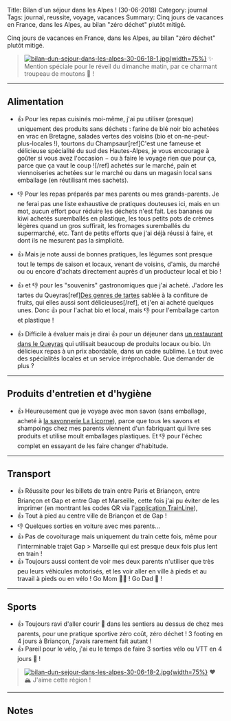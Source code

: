 Title: Bilan d'un séjour dans les Alpes ! (30-06-2018)
Category: journal
Tags: journal, reussite, voyage, vacances
Summary: Cinq jours de vacances en France, dans les Alpes, au bilan "zéro déchet" plutôt mitigé.

Cinq jours de vacances en France, dans les Alpes, au bilan "zéro déchet" plutôt mitigé.

> [![bilan-dun-sejour-dans-les-alpes-30-06-18-1.jpg]({filename}images/bilan-dun-sejour-dans-les-alpes-30-06-18-1.jpg){width=75%}]({filename}images/bilan-dun-sejour-dans-les-alpes-30-06-18-1.jpg)
> :sparkles: Mention spéciale pour le réveil du dimanche matin, par ce charmant troupeau de moutons :sheep: !

---

## Alimentation

- :+1: Pour les repas cuisinés moi-même, j'ai pu utiliser (presque) uniquement des produits sans déchets : farine de blé noir bio achetées en vrac en Bretagne, salades vertes des voisins (bio et on-ne-peut-plus-locales !), tourtons du Champsaur[ref]C'est une fameuse et délicieuse spécialité du sud des Hautes-Alpes, je vous encourage à goûter si vous avez l'occasion − ou à faire le voyage rien que pour ça, parce que ça vaut le coup ![/ref] achetés sur le marché, pain et viennoiseries achetées sur le marché ou dans un magasin local sans emballage (en réutilisant mes sachets).

- :-1: Pour les repas préparés par mes parents ou mes grands-parents. Je ne ferai pas une liste exhaustive de pratiques douteuses ici, mais en un mot, aucun effort pour réduire les déchets n'est fait. Les bananes ou kiwi achetés suremballés en plastique, les tous petits pots de crèmes légères quand un gros suffirait, les fromages suremballés du supermarché, etc. Tant de petits efforts que j'ai déjà réussi à faire, et dont ils ne mesurent pas la simplicité.
- :+1: Mais je note aussi de bonnes pratiques, les légumes sont presque tout le temps de saison et locaux, venant de voisins, d'amis, du marché ou ou encore d'achats directement auprès d'un producteur local et bio !

- :+1: et :-1: pour les "souvenirs" gastronomiques que j'ai acheté. J'adore les tartes du Queyras[ref][Des genres de tartes](http://kaamelott-soundboard.2ec0b4.fr/#son/difference_concrete_avec_des_briques) sablée à la confiture de fruits, qui elles aussi sont délicieuses[/ref], et j'en ai acheté quelques unes. Donc :+1: pour l'achat bio et local, mais :-1: pour l'emballage carton et plastique !

- :+1: Difficile à évaluer mais je dirai :+1: pour un déjeuner dans [un restaurant dans le Queyras]() qui utilisait beaucoup de produits locaux ou bio. Un délicieux repas à un prix abordable, dans un cadre sublime. Le tout avec des spécialités locales et un service irréprochable. Que demander de plus ?

---

## Produits d'entretien et d'hygiène

- :+1: Heureusement que je voyage avec mon savon (sans emballage, acheté à [la savonnerie La Licorne](http://www.savon-de-marseille-licorne.com/)), parce que tous les savons et shampoings chez mes parents viennent d'un fabriquant qui livre ses produits et utilise moult emballages plastiques. Et :-1: pour l'échec complet en essayant de les faire changer d'habitude.

---

## Transport

- :+1: Réussite pour les billets de train entre Paris et Briançon, entre Briançon et Gap et entre Gap et Marseille, cette fois j'ai pu éviter de les imprimer (en montrant les codes QR via l'[application TrainLine](https://www.trainline.fr/)),
- :+1: Tout à pied au centre ville de Briançon et de Gap !
- :-1: Quelques sorties en voiture avec mes parents…
- :+1: Pas de covoiturage mais uniquement du train cette fois, même pour l'interminable trajet Gap > Marseille qui est presque deux fois plus lent en train !
- :+1: Toujours aussi content de voir mes deux parents n'utiliser que très peu leurs véhicules motorisés, et les voir aller en ville à pieds et au travail à pieds ou en vélo ! Go Mom :walking_woman: ! Go Dad :bicyclist: !

---

## Sports

- :+1: Toujours ravi d'aller courir :runner: dans les sentiers au dessus de chez mes parents, pour une pratique sportive zéro coût, zéro déchet ! 3 footing en 4 jours à Briançon, j'avais rarement fait autant !
- :+1: Pareil pour le vélo, j'ai eu le temps de faire 3 sorties vélo ou VTT en 4 jours :bicyclist: !

> [![bilan-dun-sejour-dans-les-alpes-30-06-18-2.jpg]({filename}images/bilan-dun-sejour-dans-les-alpes-30-06-18-2.jpg){width=75%}]({filename}images/bilan-dun-sejour-dans-les-alpes-30-06-18-2.jpg)
> :heart: :mountain_snow: J'aime cette région !

---

## Notes
